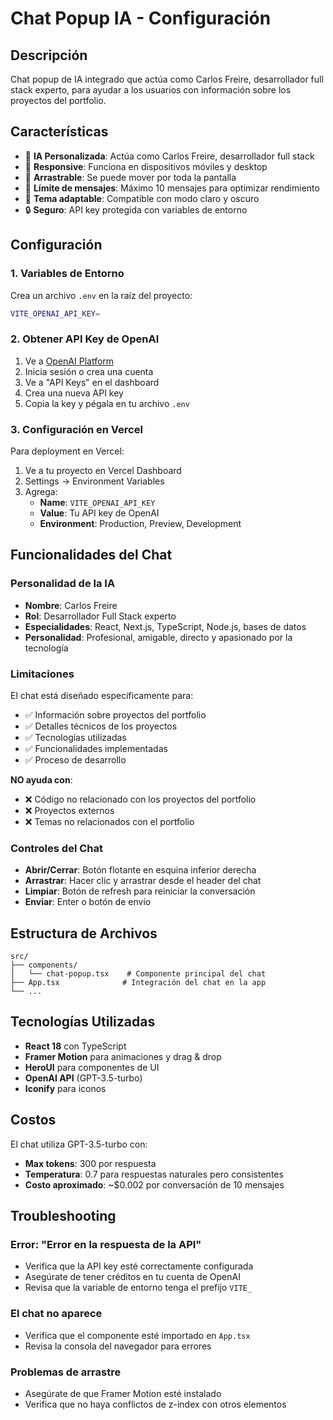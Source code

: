 # Chat Popup IA - Configuración

## Descripción
Chat popup de IA integrado que actúa como Carlos Freire, desarrollador full stack experto, para ayudar a los usuarios con información sobre los proyectos del portfolio.

## Características
- 🤖 **IA Personalizada**: Actúa como Carlos Freire, desarrollador full stack
- 📱 **Responsive**: Funciona en dispositivos móviles y desktop
- 🎯 **Arrastrable**: Se puede mover por toda la pantalla
- 💬 **Límite de mensajes**: Máximo 10 mensajes para optimizar rendimiento
- 🎨 **Tema adaptable**: Compatible con modo claro y oscuro
- 🔒 **Seguro**: API key protegida con variables de entorno

## Configuración

### 1. Variables de Entorno
Crea un archivo `.env` en la raíz del proyecto:

```bash
VITE_OPENAI_API_KEY=
```

### 2. Obtener API Key de OpenAI
1. Ve a [OpenAI Platform](https://platform.openai.com/)
2. Inicia sesión o crea una cuenta
3. Ve a "API Keys" en el dashboard
4. Crea una nueva API key
5. Copia la key y pégala en tu archivo `.env`

### 3. Configuración en Vercel
Para deployment en Vercel:
1. Ve a tu proyecto en Vercel Dashboard
2. Settings → Environment Variables
3. Agrega:
   - **Name**: `VITE_OPENAI_API_KEY`
   - **Value**: Tu API key de OpenAI
   - **Environment**: Production, Preview, Development

## Funcionalidades del Chat

### Personalidad de la IA
- **Nombre**: Carlos Freire
- **Rol**: Desarrollador Full Stack experto
- **Especialidades**: React, Next.js, TypeScript, Node.js, bases de datos
- **Personalidad**: Profesional, amigable, directo y apasionado por la tecnología

### Limitaciones
El chat está diseñado específicamente para:
- ✅ Información sobre proyectos del portfolio
- ✅ Detalles técnicos de los proyectos
- ✅ Tecnologías utilizadas
- ✅ Funcionalidades implementadas
- ✅ Proceso de desarrollo

**NO ayuda con**:
- ❌ Código no relacionado con los proyectos del portfolio
- ❌ Proyectos externos
- ❌ Temas no relacionados con el portfolio

### Controles del Chat
- **Abrir/Cerrar**: Botón flotante en esquina inferior derecha
- **Arrastrar**: Hacer clic y arrastrar desde el header del chat
- **Limpiar**: Botón de refresh para reiniciar la conversación
- **Enviar**: Enter o botón de envío

## Estructura de Archivos
```
src/
├── components/
│   └── chat-popup.tsx    # Componente principal del chat
├── App.tsx              # Integración del chat en la app
└── ...
```

## Tecnologías Utilizadas
- **React 18** con TypeScript
- **Framer Motion** para animaciones y drag & drop
- **HeroUI** para componentes de UI
- **OpenAI API** (GPT-3.5-turbo)
- **Iconify** para iconos

## Costos
El chat utiliza GPT-3.5-turbo con:
- **Max tokens**: 300 por respuesta
- **Temperatura**: 0.7 para respuestas naturales pero consistentes
- **Costo aproximado**: ~$0.002 por conversación de 10 mensajes

## Troubleshooting

### Error: "Error en la respuesta de la API"
- Verifica que la API key esté correctamente configurada
- Asegúrate de tener créditos en tu cuenta de OpenAI
- Revisa que la variable de entorno tenga el prefijo `VITE_`

### El chat no aparece
- Verifica que el componente esté importado en `App.tsx`
- Revisa la consola del navegador para errores

### Problemas de arrastre
- Asegúrate de que Framer Motion esté instalado
- Verifica que no haya conflictos de z-index con otros elementos